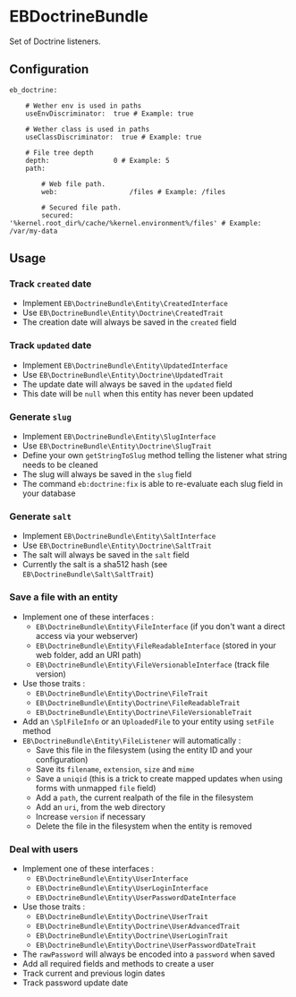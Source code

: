 # EBDoctrineBundle

Set of Doctrine listeners.

## Configuration

    eb_doctrine:

        # Wether env is used in paths
        useEnvDiscriminator:  true # Example: true

        # Wether class is used in paths
        useClassDiscriminator:  true # Example: true

        # File tree depth
        depth:                0 # Example: 5
        path:

            # Web file path.
            web:                  /files # Example: /files

            # Secured file path.
            secured:              '%kernel.root_dir%/cache/%kernel.environment%/files' # Example: /var/my-data

## Usage

### Track ``created`` date

  - Implement ``EB\DoctrineBundle\Entity\CreatedInterface``
  - Use ``EB\DoctrineBundle\Entity\Doctrine\CreatedTrait``
  - The creation date will always be saved in the ``created`` field

### Track ``updated`` date

  - Implement ``EB\DoctrineBundle\Entity\UpdatedInterface``
  - Use ``EB\DoctrineBundle\Entity\Doctrine\UpdatedTrait``
  - The update date will always be saved in the ``updated`` field
  - This date will be ``null`` when this entity has never been updated

### Generate ``slug``

  - Implement ``EB\DoctrineBundle\Entity\SlugInterface``
  - Use ``EB\DoctrineBundle\Entity\Doctrine\SlugTrait``
  - Define your own ``getStringToSlug`` method telling the listener what string needs to be cleaned
  - The slug will always be saved in the ``slug`` field
  - The command ``eb:doctrine:fix`` is able to re-evaluate each slug field in your database

### Generate ``salt``

  - Implement ``EB\DoctrineBundle\Entity\SaltInterface``
  - Use ``EB\DoctrineBundle\Entity\Doctrine\SaltTrait``
  - The salt will always be saved in the ``salt`` field
  - Currently the salt is a sha512 hash (see ``EB\DoctrineBundle\Salt\SaltTrait``)

### Save a file with an entity

  - Implement one of these interfaces :
    - ``EB\DoctrineBundle\Entity\FileInterface`` (if you don't want a direct access via your webserver)
    - ``EB\DoctrineBundle\Entity\FileReadableInterface`` (stored in your web folder, add an URI path)
    - ``EB\DoctrineBundle\Entity\FileVersionableInterface`` (track file version)
  - Use those traits :
    - ``EB\DoctrineBundle\Entity\Doctrine\FileTrait``
    - ``EB\DoctrineBundle\Entity\Doctrine\FileReadableTrait``
    - ``EB\DoctrineBundle\Entity\Doctrine\FileVersionableTrait``
  - Add an ``\SplFileInfo`` or an ``UploadedFile`` to your entity using ``setFile`` method
  - ``EB\DoctrineBundle\Entity\FileListener`` will automatically :
    - Save this file in the filesystem (using the entity ID and your configuration)
    - Save its ``filename``, ``extension``, ``size`` and ``mime``
    - Save a ``uniqid`` (this is a trick to create mapped updates when using forms with unmapped ``file`` field)
    - Add a ``path``, the current realpath of the file in the filesystem
    - Add an ``uri``, from the web directory
    - Increase ``version`` if necessary
    - Delete the file in the filesystem when the entity is removed

### Deal with users

  - Implement one of these interfaces :
    - ``EB\DoctrineBundle\Entity\UserInterface``
    - ``EB\DoctrineBundle\Entity\UserLoginInterface``
    - ``EB\DoctrineBundle\Entity\UserPasswordDateInterface``
  - Use those traits :
    - ``EB\DoctrineBundle\Entity\Doctrine\UserTrait``
    - ``EB\DoctrineBundle\Entity\Doctrine\UserAdvancedTrait``
    - ``EB\DoctrineBundle\Entity\Doctrine\UserLoginTrait``
    - ``EB\DoctrineBundle\Entity\Doctrine\UserPasswordDateTrait``
  - The ``rawPassword`` will always be encoded into a ``password`` when saved
  - Add all required fields and methods to create a user
  - Track current and previous login dates
  - Track password update date
